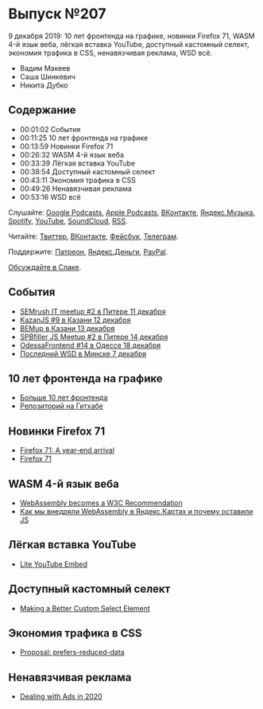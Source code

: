# Выпуск №207

9 декабря 2019: 10 лет фронтенда на графике, новинки Firefox 71, WASM 4-й язык веба, лёгкая вставка YouTube, доступный кастомный селект, экономия трафика в CSS, ненавязчивая реклама, WSD всё.

- Вадим Макеев
- Саша Шинкевич
- Никита Дубко

## Содержание

- 00:01:02 События
- 00:11:25 10 лет фронтенда на графике
- 00:13:59 Новинки Firefox 71
- 00:26:32 WASM 4-й язык веба
- 00:33:39 Лёгкая вставка YouTube
- 00:38:54 Доступный кастомный селект
- 00:43:11 Экономия трафика в CSS
- 00:49:26 Ненавязчивая реклама
- 00:53:16 WSD всё

Слушайте: [Google Podcasts](https://podcasts.google.com/?feed=aHR0cHM6Ly93ZWItc3RhbmRhcmRzLnJ1L3BvZGNhc3QvZmVlZC8), [Apple Podcasts](https://podcasts.apple.com/podcast/id1080500016), [ВКонтакте](https://vk.com/podcasts-32017543), [Яндекс.Музыка](https://music.yandex.ru/album/6245956), [Spotify](https://open.spotify.com/show/3rzAcADjpBpXt73L0epTjV), [YouTube](https://www.youtube.com/playlist?list=PLMBnwIwFEFHcwuevhsNXkFTcadeX5R1Go), [SoundCloud](https://soundcloud.com/web-standards), [RSS](https://web-standards.ru/podcast/feed/).

Читайте: [Твиттер](https://twitter.com/webstandards_ru), [ВКонтакте](https://vk.com/webstandards_ru), [Фейсбук](https://www.facebook.com/webstandardsru), [Телеграм](https://t.me/webstandards_ru).

Поддержите: [Патреон](https://www.patreon.com/webstandards_ru), [Яндекс.Деньги](https://money.yandex.ru/to/41001119329753), [PayPal](https://www.paypal.me/pepelsbey).

[Обсуждайте в Слаке](http://slack.web-standards.ru/).

## События

- [SEMrush IT meetup #2 в Питере 11 декабря](https://semrush.timepad.ru/event/1133928/)
- [KazanJS #9 в Казани 12 декабря](https://twitter.com/kazan_js/status/1202220866358140931)
- [BEMup в Казани 13 декабря](https://events.yandex.ru/events/bem/13-dec-2019)
- [SPBfiller JS Meetup #2 в Питере 14 декабря](https://spbfiller.timepad.ru/event/1131523/)
- [OdessaFrontend #14 в Одессе 18 декабря](https://odessafrontend.com/)
- [Последний WSD в Минске 7 декабря](https://wsd.events/2019/12/07/)

## 10 лет фронтенда на графике

- [Больше 10 лет фронтенда](https://web-standards-ru.github.io/10-years-of-frontend/)
- [Репозиторий на Гитхабе](https://github.com/web-standards-ru/10-years-of-frontend)

## Новинки Firefox 71

- [Firefox 71: A year-end arrival](https://hacks.mozilla.org/2019/12/firefox-71-a-year-end-arrival/)
- [Firefox 71](http://tanalin.com/blog/2019/12/firefox-71/)

## WASM 4-й язык веба

- [WebAssembly becomes a W3C Recommendation](https://www.w3.org/2019/12/pressrelease-wasm-rec.html.en)
- [Как мы внедряли WebAssembly в Яндекс.Картах и почему оставили JS](https://habr.com/p/475382/)

## Лёгкая вставка YouTube

- [Lite YouTube Embed](https://github.com/paulirish/lite-youtube-embed)

## Доступный кастомный селект

- [Making a Better Custom Select Element](https://24ways.org/2019/making-a-better-custom-select-element/)

## Экономия трафика в CSS

- [Proposal: prefers-reduced-data](https://github.com/w3c/csswg-drafts/issues/2370)

## Ненавязчивая реклама

- [Dealing with Ads in 2020](https://schepp.dev/posts/ad-integration-in-2020/)
